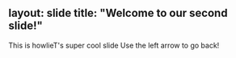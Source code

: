 layout: slide
title: "Welcome to our second slide!"
---
This is howlieT's super cool slide
Use the left arrow to go back!
